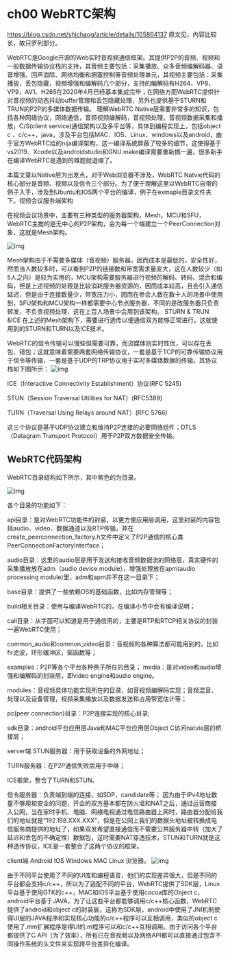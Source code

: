 # ch00 WebRTC架构

https://blog.csdn.net/shichaog/article/details/105864137 原文见，内容比较长，故只罗列部分。

WebRTC是Google开源的Web实时音视频通信框架。其提供P2P的音频、视频和一般数据传输协议栈的支持，其音频主要包括：采集播放、众多音频编解码器、语音增强、回声消除、网络均衡和拥塞控制等音频处理单元，其视频主要包括：采集播放，丢包隐藏，视频增强和编解码几个部分，支持的编解码有H264、VP8，VP9，AV1、H265在2020年4月已经基本集成完毕；在网络方面WebRTC提供针对音视频的动态抖动buffer管理和丢包隐藏处理，另外也提供基于STURN和TRUN的P2P的多媒体数据传输。
  理解WebRTC Native层需要非常多的知识，包括各种网络协议，网络通信，音频视频编解码，音视频处理，音视频数据采集和播放，C/S(client service)通信架构以及多平台等，具体到编程实现上，包括object c 、c/c++，java，涉及平台包括MAC、IOS、Linux、windows以及android，由于官方WebRTC给的nija编译架构，这一编译系统屏蔽了较多的细节，这使得基于vs2019、Xcode以及androidstudio和GNU make编译需要重新搞一遍，很多新手在编译WebRTC是遇到的难题就退缩了。

本篇文章以Native层为出发点，对于Web浏览器不涉及，WebRTC Natvie代码的核心部分是音频、视频以及信令三个部分。为了便于理解这里以WebRTC自带的例子入手，涉及到Ubuntu和IOS两个平台的编译，例子在exmaple目录文件夹下。视频会议服务端架构

在视频会议场景中，主要有三种类型的服务器架构，Mesh，MCU和SFU，WebRTC主推的是无中心的P2P架构，会为每一个端建立一个PeerConnection对象，这就是Mesh架构。

![img](/Users/weijiez/webrtc/WebRTC_server_arch.png)

Mesh架构由于不需要多媒体（音视频）服务器，因而成本是最低的，安全性好，然而当人数较多时，可以看到P2P的链接数和带宽需求量变大，这在人数较少（如5人之内）是较为实用的，MCU架构需要服务器进行视频的解码、转码、混合和编码，但是上述视频的处理是比较消耗服务器资源的，因而成本较高，且会引入通信延迟，但是由于连接数量少，带宽压力小，因而在参会人数在数十人的场景中使用到，SFU架构和MCU架构一样都需要中心节点服务器，不同的是改服务器只负责转发，不负责视频处理，这在上百人场景中会用到该架构。
STURN & TRUN &ICE
在上述的Mesh架构下，需要进行透传以便通信双方能够正常进行，这就使用到的STURN和TURN以及ICE技术。

WebRTC的信令传输可以慢些但需要可靠，而流媒体则实时性优，可以存在丢包、错包；这就意味着需要两套网络传输协议，一套是基于TCP的可靠传输协议用于信令等传输，一套是基于UDP的TRP协议用于实时多媒体数据的传输。其协议栈如下图所示：
![img](/Users/weijiez/webrtc/WebRTC_arch_01.png)

ICE（Interactive Connectivity Establishment）协议(RFC 5245)

STUN（Session Traversal Utilities for NAT）(RFC5389)

TURN（Traversal Using Relays around NAT）(RFC 5766)

这三个协议是基于UDP协议建立和维持P2P连接的必要网络组件；DTLS（Datagram Transport Protocol）用于P2P双方数据安全传输。

## WebRTC代码架构

WebRTC目录结构如下所示，其中紫色的为目录。

![img](/Users/weijiez/webrtc/webrtc_arch_02.png)

各个目录的功能如下：

api目录：是对WebRTC功能件的封装，以更方便应用层调用，这里封装的内容包括audio、video、数据通道以及RTP传输，并在create_peerconnection_factory.h文件中定义了P2P通信的核心类PeerConnectionFactoryInterface；

audio目录：这里的audio层是用于发送和接收音频数据流的网络层，真实硬件的采集播放放在adm（audio device module），增强处理放在apm(audio processing module)里，adm和apm并不在这一目录下；

base目录：提供了一些依赖OS的基础函数，比如内存管理等；

build相关目录：使用与编译WebRTC的，在编译小节中会有编译说明；

call目录：从字面可以知道是用于通信用的，主要是RTP和RTCP相关协议的封装一遍WebRTC使用；

common_audio和common_video目录：音视频的各种算法都可能用到的，比如fir滤波，环形缓冲区，窗函数等；

examples：P2P等各个平台各种例子所在的目录；
media：是对video和audio增强和编解码的封装层，即video engine和audio engine。

modules：音视频具体功能实现所在的目录，如音视频编解码实现；音频混音、处理以及设备管理，视频采集播放以及数据发送和占用带宽估计等；

pc(peer connection)目录：P2P连接实现的核心目录;

sdk目录：android平台应用层Java和MAC平台应用层Object C访问natvie层的桥接层；

server端
STUN服务器：用于获取设备的外网地址；

TURN服务器：在P2P通信失败后用于中继；

ICE框架，整合了TURN和STUN。

信令服务器：负责端到端的连接，如SDP，candidate等；
因为由于IPv4地址数量不够用和安全的问题，开会的双方基本都在防火墙和NAT之后，通过运营商接入公网，当在家时手机、电脑、网络电视通过电信路由器上网时，路由器分配给我们的地址就是“192.168.XXX.XXX”，但是在公网上我们的数据头地址被转换成电信服务商提供的地址了，如果双发希望直接通信而不需要公共服务器中转（加大了延迟和丢包的不确定性）数据包，这时需要NAT穿透技术，STUN和TURN就是这种透传协议，ICE是一套整合了这两个协议的框架。

client端
Android IOS Windows MAC Linux 浏览器。
![img](/Users/weijiez/webrtc/webrtc_arch_03.png)

由于不同平台使用了不同的UI库和编程语言，他们的实现差异很大，但是不同的平台都会支持c/c++，所以为了适配不同的平台，WebRTC提供了SDK层，Linux平台基于使用GTK的c++，MAC和IOS平台基于使用cocoa库的Object c，android平台基于JAVA，为了让这些平台都能够调用c/c++核心函数，WebRTC提供了android和object c的封装层，这称为SDK层，android中使用了JNI机制使得UI层的JAVA程序和实现核心功能的c/c++程序可以互相调用，类似的object c使用了.mm扩展程序是得UI的.m程序可以和c/c++互相调用。由于访问各个平台都提供了C API（为了效率），所有已在音视频以及网络API都可以直接通过包含不同操作系统的头文件来实现跨平台差异化编译。

